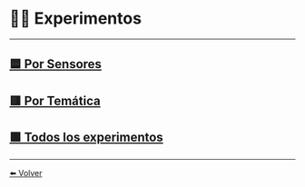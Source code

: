 # 👩‍🔬 Experimentos

---

## [🟦 Por Sensores](PorSensores)

## [🟥 Por Temática](PorTematica)

## [🟩 Todos los experimentos](Listado)

---

[⬅️ Volver](./)
